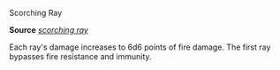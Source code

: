 Scorching Ray

**Source** [_scorching ray_](spells/scorchingRay.md#_scorching-ray)

Each ray's damage increases to 6d6 points of fire damage. The first ray bypasses fire resistance and immunity.

